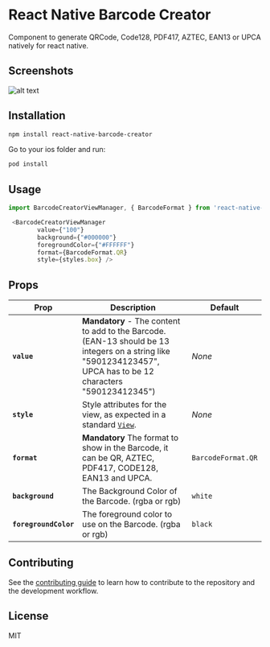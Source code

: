 # React Native Barcode Creator

Component to generate QRCode, Code128, PDF417, AZTEC, EAN13 or UPCA natively for react native.

## Screenshots

![alt text](https://randomstuffshared.s3.eu-west-2.amazonaws.com/Simulator+Screen+Shot+-+iPhone+12+-+2021-09-08+at+16.34.57.png)


## Installation

```sh
npm install react-native-barcode-creator
```
Go to your ios folder and run:
```sh
pod install
```

## Usage

```js
import BarcodeCreatorViewManager, { BarcodeFormat } from 'react-native-barcode-creator';

 <BarcodeCreatorViewManager
        value={"100"}
        background={"#000000"}
        foregroundColor={"#FFFFFF"}
        format={BarcodeFormat.QR}
        style={styles.box} />

```

## Props

| Prop           | Description                                                                                                                                                                                                                                                                     | Default                                                                                                             |
| -------------- | ------------------------------------------------------------------------------------------------------------------------------------------------------------------------------------------------------------------------------------------------------------------------------- | ------------------------------------------------------------------------------------------------------------------- |
| **`value`**   | **Mandatory** - The content to add to the Barcode. (EAN-13 should be 13 integers on a string like "5901234123457", UPCA has to be 12 characters "590123412345") | _None_                                                                                                              |
| **`style`**    | Style attributes for the view, as expected in a standard [`View`](https://facebook.github.io/react-native/docs/layout-props.html).                                                                                                                                              | _None_ |
| **`format`**     | **Mandatory** The format to show in the Barcode, it can be QR, AZTEC, PDF417, CODE128, EAN13 and UPCA.                                                                                                                                                                                                             | `BarcodeFormat.QR`                                                                                                              |
| **`background`** | The Background Color of the Barcode. (rgba or rgb)                                                                                                                                        | `white`                                                                                                             |
| **`foregroundColor`** | The foreground color to use on the Barcode. (rgba or rgb)                                                                                                                                          | `black`



## Contributing

See the [contributing guide](CONTRIBUTING.md) to learn how to contribute to the repository and the development workflow.

## License

MIT
